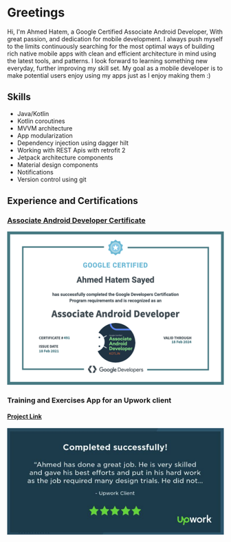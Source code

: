 # Greetings 
Hi, I'm Ahmed Hatem, a Google Certified Associate Android Developer, With great passion, and dedication for mobile development. I always push myself to the limits continuously searching for the most optimal ways of building rich native mobile apps with clean and efficient architecture in mind using the latest tools, and patterns. I look forward to learning something new everyday, further improving my skill set. My goal as a mobile developer is to make potential users enjoy using my apps just as I enjoy making them :)

## Skills
* Java/Kotlin
* Kotlin coroutines
* MVVM architecture
* App modularization
* Dependency injection using dagger hilt
* Working with REST Apis with retrofit 2
* Jetpack architecture components
* Material design components
* Notifications
* Version control using git


## Experience and Certifications
### [Associate Android Developer Certificate](https://www.credential.net/4feb7099-9e4f-4de9-a4c9-c18a9dcff090?key=b2cfc8ceb09e547178a5308489e4acdcabf00aafcae4402bec0a9ecad838c87a)
![Associate Android Developer Certificate](https://raw.githubusercontent.com/Ahmed-HS/Ahmed-HS/main/Associate%20Android%20Developer%20Certificate.png)

### Training and Exercises App for an Upwork client
#### [Project Link](https://github.com/Ahmed-HS/LifeStyleApp)
![Client Review](https://raw.githubusercontent.com/Ahmed-HS/Ahmed-HS/main/Upwork%20Review.png)
